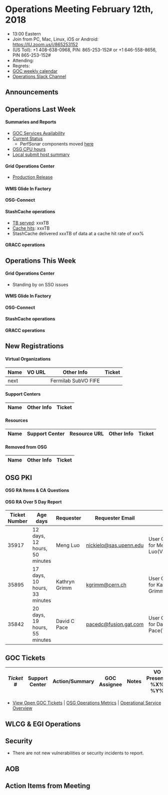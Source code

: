 # Operations Meeting February 12th, 2018
   * 13:00 Eastern 
   * Join from PC, Mac, Linux, iOS or Android: https://IU.zoom.us/j/865253152
   * (US Toll): +1 408-638-0968, PIN: 865-253-152# or +1 646-558-8656, PIN 865-253-152#
   * Attending:
   * Regrets: 
   * [GOC weekly calendar](http://www.google.com/calendar/embed?src=c1htpcfoe6btrtc7n3uddg8mvs%40group.calendar.google.com&ctz=America/New_York)
   * [Operations Slack Channel](https://opensciencegrid.slack.com/messages/C5GAYBGA0/)

## Announcements
   
## Operations Last Week

#### Summaries and Reports
   * [GOC Services Availability](http://monitor.grid.iu.edu/availability/avail_week_overview.html)
   * [Current Status](http://monitor.grid.iu.edu/availability/production.html)
      * PerfSonar components moved [here](http://monitor.grid.iu.edu/availability/perfsonar.html)
   * [OSG CPU hours](http://tinyurl.com/mf96b88)
   * [Local submit host summary](http://osg-flock.grid.iu.edu/overview/)
   
#### Grid Operations Center
   * [Production Release](http://osggoc.blogspot.com/2018/01/operations-service-update-tuesday_30.html)
   
#### WMS Glide In Factory

#### OSG-Connect
 
#### StashCache operations
   * [TB served](http://tinyurl.com/ydaereyo): xxxTB
   * [Cache hits](http://tinyurl.com/ydaereyo): xxxTB 
   * StashCache delivered xxxTB of data at a cache hit rate of xxx%
   
####  GRACC operations

## Operations This Week
   
#### Grid Operations Center
   * Standing by on SSO issues
   
#### WMS Glide In Factory
   
#### OSG-Connect 
   
#### StashCache operations

#### GRACC operations

## New Registrations

#### Virtual Organizations
| Name | VO URL | Other Info | Ticket |
| ---- | ------ | ---------- | ------ |
| next | | Fermilab SubVO FIFE |

#### Support Centers
| Name | Other Info | Ticket |
| ---- | ---------- | ------ |

#### Resources
| Name | Support Center | Resource URL | Other Info | Ticket |
| ---- | -------------- | ------------ | ---------- | ------ |


#### Removed from OSG
| Name | Other Info | Ticket |
| ---- | ---------- | ------ |

## OSG PKI

#### OSG RA Items & CA Questions

#### OSG RA Over 5 Day Report
| Ticket Number	|Age days	|Requester	|Requester Email		|Request |
| --------- | ------- | --------- | ----------------- | ------ |
| 35917 | 12 days, 12 hours, 50 minutes | Meng Luo | nickielo@sas.upenn.edu | User Certificate Request for Meng Luo(VO:snoplus.snolab.ca) | 
| 35895 | 17 days, 10 hours, 33 minutes | Kathryn Grimm | kgrimm@cern.ch | User Certificate Request for Kathryn Grimm(VO:SLAC) |
| 35842 | 20 days, 19 hours, 55 minutes | David C Pace | pacedc@fusion.gat.com | User Certificate Request for David C Pace(VO:FusionGrid) |


## GOC Tickets

| *Ticket #* | Support Center | Action/Summary | GOC Assignee | Notes | VO Present? %X% %Y%|
| ---------- | -------------- | -------------- | ------------ | ----- | ------------------ |


   * [View Open GOC Tickets](https://ticket.grid.iu.edu/goc/list/open) | [OSG Operations Metrics](https://twiki.grid.iu.edu/bin/view/Operations/TicketReports) | [Operational Service Overview](http://myosg.grid.iu.edu/miscstatus?count_sg_1&count_active=on&count_enabled=on&datasource=status)


## WLCG & EGI Operations

## Security 
   * There are not new vulnerabilities or security incidents to report.

## AOB
   
## Action Items from Meeting

   
